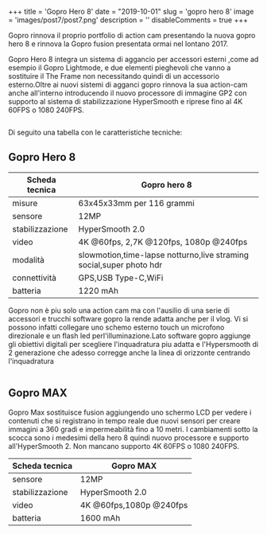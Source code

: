 +++ 
title = 'Gopro Hero 8'
date = "2019-10-01"
slug = 'gopro hero 8' 
image = 'images/post7/post7.png' 
description = '' 
disableComments = true
+++

Gopro rinnova il proprio portfolio di action cam presentando la nuova gopro hero 8 e rinnova la Gopro fusion presentata ormai nel lontano 2017.

Gopro Hero 8 integra un sistema di aggancio per accessori esterni ,come ad esempio il Gopro Lightmode, e due elementi pieghevoli che vanno a sostituire il The Frame non necessitando quindi di un accessorio esterno.Oltre ai nuovi sistemi di agganci gopro rinnova la sua action-cam anche all'interno introducendo il nuovo processore di immagine GP2 con supporto al sistema di stabilizzazione HyperSmooth e riprese fino al 4K 60FPS o 1080 240FPS.

<div align="center">
<a class="image main" href="https://res.cloudinary.com/maltob03/image/upload/v1569939608/post7/KUDRbJwZnqTWx7BKDMshC4-768-80_mpjhzm.jpg" data-lightbox="post2"><img class="image main" src="https://res.cloudinary.com/maltob03/image/upload/v1569939608/post7/KUDRbJwZnqTWx7BKDMshC4-768-80_mpjhzm.jpg" alt="" width="" height="" /></a>
</div>


Di seguito una tabella con le caratteristiche tecniche:

Gopro Hero 8
-----------

Scheda tecnica|**Gopro hero 8**
--------|----
misure|63x45x33mm per 116 grammi
sensore|12MP
stabilizzazione|HyperSmooth 2.0
video|4K @60fps, 2,7K @120fps, 1080p @240fps
modalità|slowmotion,time-lapse notturno,live straming social,super photo hdr
connettività|GPS,USB Type-C,WiFi
batteria|1220 mAh


Gopro non è piu solo una action cam ma con l'ausilio di una serie di accessori e trucchi software gopro la rende adatta anche per il vlog. Vi si possono infatti collegare uno schemo esterno touch un microfono direzionale e un flash led perl'illuminazione.Lato software gopro aggiunge gli obiettivi digitali per scegliere l'inquadratura piu adatta e l'Hypersmooth di 2 generazione che adesso corregge anche la linea di orizzonte centrando l'inquadratura

<div align="center">
<a class="image main" href="https://res.cloudinary.com/maltob03/image/upload/v1569940292/post7/Senza_titolo-1_asdr0m.jpg" data-lightbox="post2"><img class="image main" src="https://res.cloudinary.com/maltob03/image/upload/v1569940292/post7/Senza_titolo-1_asdr0m.jpg" alt="" width="" height="" /></a>
</div>

Gopro MAX
-----------

Gopro Max sostituisce fusion aggiungendo uno schermo LCD per vedere i contenuti che si registrano in tempo reale due nuovi sensori per creare immagini a 360 gradi e impermeabilità fino a 10 metri. I cambiamenti sotto la scocca sono i medesimi della hero 8 quindi nuovo processore e supporto all'HyperSmooth 2. Non mancano supporto 4K 60FPS o 1080 240FPS.

Scheda tecnica|**Gopro MAX**
--------|----
sensore|12MP
stabilizzazione|HyperSmooth 2.0
video|4K @60fps,1080p @240fps
batteria|1600 mAh